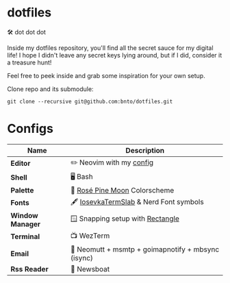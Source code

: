 # dotfiles

🛠 dot dot dot

Inside my dotfiles repository, you'll find all the secret sauce for my digital life!
I hope I didn't leave any secret keys lying around, but if I did, consider it a treasure hunt!

Feel free to peek inside and grab some inspiration for your own setup.

Clone repo and its submodule:

`git clone --recursive git@github.com:bnto/dotfiles.git`

# Configs

| Name               | Description                                                                     |
| ------------------ | ------------------------------------------------------------------------------- |
| **Editor**         | ✏️ Neovim with my [config](https://github.com/bnto/bnto.nvim)          |
| **Shell**          | 🖥️ Bash                                                                            |
| **Palette**        | 🎨 [Rosé Pine Moon](https://rosepinetheme.com) Colorscheme            |
| **Fonts**          | 🖋️ [IosevkaTermSlab](https://github.com/be5invis/Iosevka) & Nerd Font symbols  |
| **Window Manager** | 🪟 Snapping setup with [Rectangle](https://rectangleapp.com)  |
| **Terminal**       | 📺 WezTerm                                                                     |
| **Email**          | 📨 Neomutt + msmtp + goimapnotify + mbsync (isync)                                 |
| **Rss Reader**     | 📰 Newsboat                                                                        |
